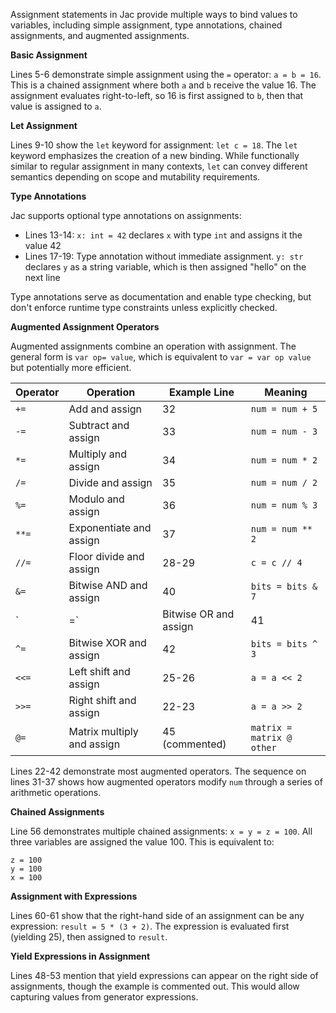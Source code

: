 Assignment statements in Jac provide multiple ways to bind values to variables, including simple assignment, type annotations, chained assignments, and augmented assignments.

**Basic Assignment**

Lines 5-6 demonstrate simple assignment using the `=` operator: `a = b = 16`. This is a chained assignment where both `a` and `b` receive the value 16. The assignment evaluates right-to-left, so 16 is first assigned to `b`, then that value is assigned to `a`.

**Let Assignment**

Lines 9-10 show the `let` keyword for assignment: `let c = 18`. The `let` keyword emphasizes the creation of a new binding. While functionally similar to regular assignment in many contexts, `let` can convey different semantics depending on scope and mutability requirements.

**Type Annotations**

Jac supports optional type annotations on assignments:

- Lines 13-14: `x: int = 42` declares `x` with type `int` and assigns it the value 42
- Lines 17-19: Type annotation without immediate assignment. `y: str` declares `y` as a string variable, which is then assigned "hello" on the next line

Type annotations serve as documentation and enable type checking, but don't enforce runtime type constraints unless explicitly checked.

**Augmented Assignment Operators**

Augmented assignments combine an operation with assignment. The general form is `var op= value`, which is equivalent to `var = var op value` but potentially more efficient.

| Operator | Operation | Example Line | Meaning |
|----------|-----------|--------------|---------|
| `+=` | Add and assign | 32 | `num = num + 5` |
| `-=` | Subtract and assign | 33 | `num = num - 3` |
| `*=` | Multiply and assign | 34 | `num = num * 2` |
| `/=` | Divide and assign | 35 | `num = num / 2` |
| `%=` | Modulo and assign | 36 | `num = num % 3` |
| `**=` | Exponentiate and assign | 37 | `num = num ** 2` |
| `//=` | Floor divide and assign | 28-29 | `c = c // 4` |
| `&=` | Bitwise AND and assign | 40 | `bits = bits & 7` |
| `|=` | Bitwise OR and assign | 41 | `bits = bits | 8` |
| `^=` | Bitwise XOR and assign | 42 | `bits = bits ^ 3` |
| `<<=` | Left shift and assign | 25-26 | `a = a << 2` |
| `>>=` | Right shift and assign | 22-23 | `a = a >> 2` |
| `@=` | Matrix multiply and assign | 45 (commented) | `matrix = matrix @ other` |

Lines 22-42 demonstrate most augmented operators. The sequence on lines 31-37 shows how augmented operators modify `num` through a series of arithmetic operations.

**Chained Assignments**

Line 56 demonstrates multiple chained assignments: `x = y = z = 100`. All three variables are assigned the value 100. This is equivalent to:
```
z = 100
y = 100
x = 100
```

**Assignment with Expressions**

Lines 60-61 show that the right-hand side of an assignment can be any expression: `result = 5 * (3 + 2)`. The expression is evaluated first (yielding 25), then assigned to `result`.

**Yield Expressions in Assignment**

Lines 48-53 mention that yield expressions can appear on the right side of assignments, though the example is commented out. This would allow capturing values from generator expressions.